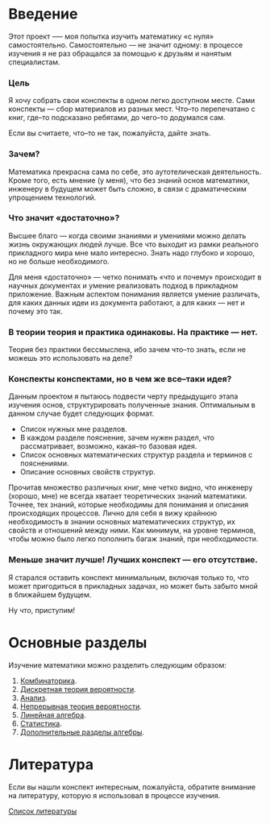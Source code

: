 # Введение

Этот проект –— моя попытка изучить математику «с нуля» самостоятельно. Самостоятельно — не значит одному: в процессе изучения я не раз обращался за помощью к друзьям и нанятым специалистам.

### Цель

Я хочу собрать свои конспекты в одном легко доступном месте. Сами конспекты — сбор материалов из разных мест. Что–то перепечатано с книг, где–то подсказано ребятами, до чего–то додумался сам. 

Если вы считаете, что–то не так, пожалуйста, дайте знать.

### Зачем?

Математика прекрасна сама по себе, это аутотелическая деятельность. Кроме того, есть мнение (у меня), что без знаний основ математики, инженеру в будущем может быть сложно, в связи с драматическим упрощением технологий.

### Что значит «достаточно»?

Высшее благо — когда своими знаниями и умениями можно делать жизнь окружающих людей лучше. Все что выходит из рамки реального прикладного мира мне мало интересно. Знать надо глубоко и хорошо, но не больше необходимого.

Для меня «достаточно» — четко понимать «что и почему» происходит в научных документах и умение реализовать подход в прикладном приложение. Важным аспектом понимания является умение различать, для каких данных идеи из документа работают, а для каких — нет и почему это так.

### В теории теория и практика одинаковы. На практике — нет.

Теория без практики бессмыслена, ибо зачем что–то знать, если не можешь это использовать на деле?

### Конспекты конспектами, но в чем же все–таки идея?

Данным проектом я пытаюсь подвести черту предыдущиго этапа изучения основ, структурировать полученные знания. Оптимальным в данном случае будет следующих формат.

- Список нужных мне разделов.
- В каждом разделе пояснение, зачем нужен раздел, что рассматривает, возможно, какая–то базовая идея.
- Список основных математических структур раздела и терминов с пояснениями.
- Описание основных свойств структур.

Прочитав множество различных книг, мне четко видно, что инженеру (хорошо, мне) не всегда хватает теоретических знаний математики. Точнее, тех знаний, которые необходимы для понимания и описания происходящих процессов. Лично для себя я вижу крайнюю необходимость в знании основных математических структур, их свойств и отношений между ними. Как минимум, на уровне терминов, чтобы можно было легко пополнить багаж знаний, при необходимости.

### Меньше значит лучше! Лучших конспект — его отсутствие.

Я старался оставить конспект минимальным, включая только то, что может пригодиться в прикладных задачах, но может быть забыто мной в ближайшем будущем.

Ну что, приступим! 

# Основные разделы

Изучение математики можно разделить следующим образом:

1. [Комбинаторика](./combinatorics.md).
2. [Дискретная теория вероятности](./discrete_probability_theory.md).
3. [Анализ](./math_analysis.md).
4. [Непрерывная теория вероятности](./continuous_probability_theory.md).
5. [Линейная алгебра](./linear_algebra.md).
6. [Статистика](./statistics.md).
7. [Дополнительные разделы алгебры](./extra_algebra.md).

# Литература

Если вы нашли конспект интересным, пожалуйста, обратите внимание на литературу, которую я использовал в процессе изучения.

[Cписок литературы](./literature.md)
